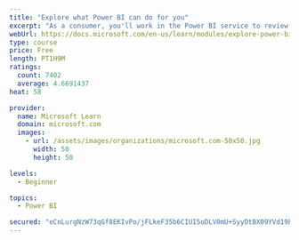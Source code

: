 ```yaml
---
title: "Explore what Power BI can do for you"
excerpt: "As a consumer, you'll work in the Power BI service to review and interact with content that has been shared with you. This module provides the foundational information that you need to work effectively in the Power BI service."
webUrl: https://docs.microsoft.com/en-us/learn/modules/explore-power-bi-service/
type: course
price: Free
length: PT1H9M
ratings:
  count: 7402
  average: 4.6691437
heat: 58

provider:
  name: Microsoft Learn
  domain: microsoft.com
  images:
    - url: /assets/images/organizations/microsoft.com-50x50.jpg
      width: 50
      height: 50

levels:
  - Beginner

topics:
  - Power BI

secured: "eCnLurgNzW73qGf8EKIvPo/jFLkeF35b6CIUI5oDLV0mU+SyyDtBX09YVd19E9zvJhY197cICIizyBQaqiW/Db/V17EGMGyl8f/n/2Hv2HRO++LRr0mltEcyFCPbDRW6C6IYpoBTdI9KozGEdj1i2HNiVKof8Kf+qZfrw18n17SwgGQGcPBTGM1GzB+8i0hhVX7zf1Oj3r7u6p1sDKaHg3Q5YzL510JEhsAJyZ9cTWL07eWIThVAZjhkAt8f6Lkqw9Gue6naggVNn7U2Lhk48Kh+vW8/LQRpv2OYsiyIKzVyTOd92GZRnmPEEQMMdyj9F9DVHQvbXAOIXNB3Sx4aEoU5iQ4t40WTiOcayLer/0dkAc4gmaVQeqqB5OhWEPZHV5VOi1l45Psru+dYJg1P9DbYh/oIjGG0/NQCoKuIhpg=;E2S1YfgQokP7Rp7dSg5Plg=="
---
```



